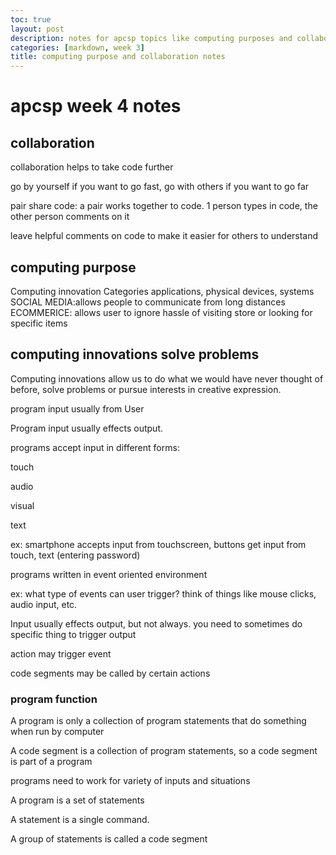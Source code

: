 ```yaml
---
toc: true
layout: post
description: notes for apcsp topics like computing purposes and collaboration 
categories: [markdown, week 3]
title: computing purpose and collaboration notes
---
```

# apcsp week 4 notes 

## collaboration
collaboration helps to take code further

go by yourself if you want to go fast, go with others if you want to go far

pair share code: a pair works together to code. 1 person types in
code, the other person comments on it

leave helpful comments on code to make it easier for others to understand

## computing purpose

Computing innovation Categories
applications, physical devices, systems
SOCIAL MEDIA:allows people to communicate from long distances
ECOMMERICE: allows user to ignore hassle of visiting store or looking for 
specific items

## computing innovations solve problems 


Computing innovations allow us to do what we would have never thought of before, solve problems or pursue interests in creative expression.

program input usually from User

Program input usually effects output. 

programs accept input in different forms:

touch

audio

visual

text

ex: smartphone accepts input from touchscreen, buttons get input from touch, text (entering password)

programs written in event oriented environment 

ex: what type of events can user trigger? think of things like mouse clicks, audio input, etc.

Input usually effects output, but not always. you need to sometimes do specific thing to trigger output

action may trigger event

code segments may be called by certain actions

### program function

A program is only a collection of program statements that do something when run by computer

A code segment is a collection of program statements, so a code segment is part of a program

programs need to work for variety of inputs and situations

A program is a set of statements

A statement is a single command.

A group of statements is called a code segment


